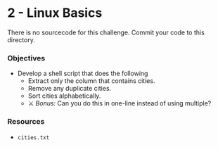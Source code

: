 # 2 - Linux Basics
There is no sourcecode for this challenge.  Commit your code to this directory.

### Objectives
- Develop a shell script that does the following
  - Extract only the column that contains cities.
  - Remove any duplicate cities.
  - Sort cities alphabetically.
  - ⚔ *Bonus:* Can you do this in one-line instead of using multiple?

### Resources
- `cities.txt`